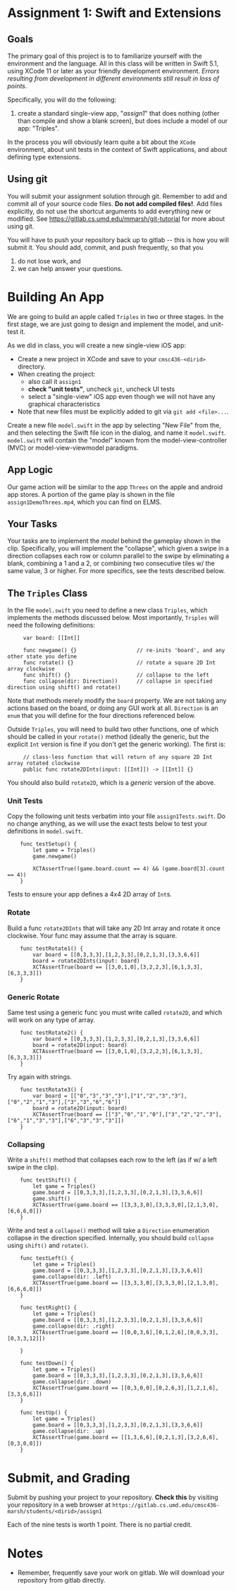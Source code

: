 # Assignment 1: Swift and Extensions   

## Goals
The primary goal of this project is to to familiarize yourself with
the environment and the language. All in this class will be written
in Swift 5.1, using XCode 11 or later as your friendly development
environment.  *Errors resulting from development in different
environments still result in loss of points.*

Specifically, you will do the following:
1. create a standard single-view app, "*assign1*" that does nothing
   (other than compile and show a blank screen), but does include a
   model of our app: "Triples".

In the process you will obviously learn quite a bit about the `XCode`
environment, about unit tests in the context of Swift applications,
and about defining type extensions.

## Using git
You will submit your assignment solution through git. Remember to
add and commit all of your source code files. **Do not add compiled
files!**. Add files explicitly, do not use the shortcut arguments
to add everything new or modified.  See
https://gitlab.cs.umd.edu/mmarsh/git-tutorial for more about using
git.

You will have to push your repository back up to gitlab -- this is
how you will submit it. You should add, commit, and push frequently,
so that you
 1. do not lose work, and
 2. we can help answer your questions.

# Building An App
We are going to build an apple called `Triples` in two or three
stages. In the first stage, we are just going to design and implement
the model, and unit-test it.

As we did in class, you will create a new single-view iOS app:
- Create a new project in XCode and save to your `cmsc436-<dirid>` directory. 
- When creating the project:
  - also call it `assign1`
  - **check "unit tests"**, uncheck `git`, uncheck UI tests
  - select a "single-view" iOS app even though we will not have any graphical
    characteristics
- Note that new files must be explicitly added to git via `git add <file>...`.

Create a new file `model.swift` in the app by selecting "New File"
from the, and then selecting the Swift file icon in the dialog, and
name it `model.swift`.  `model.swift` will contain the "model" known
from the model-view-controller (MVC) or model-view-viewmodel paradigms.

## App Logic
Our game action will be similar to the app `Threes` on the apple
and android app stores. A portion of the game play is shown in the
file `assign1DemoThrees.mp4`, which you can find on ELMS.


## Your Tasks
Your tasks are to implement the *model* behind the gameplay shown
in the clip. Specifically, you will implement the "collapse", which
given a swipe in a direction collapses each row or column parallel
to the swipe by eliminating a blank, combining a 1 and a 2, or
combining two consecutive tiles w/ the same value, 3 or higher.
For more specifics, see the tests described below.

## The `Triples` Class

In the file `model.swift` you need to define a new class `Triples`,
which implements the methods discussed below. Most importantly,
`Triples` will need the following definitions:
```
     var board: [[Int]]

     func newgame() {}                   // re-inits 'board', and any other state you define
     func rotate() {}                    // rotate a square 2D Int array clockwise
     func shift() {}                     // collapse to the left
     func collapse(dir: Direction))      // collapse in specified direction using shift() and rotate()
```
Note that methods merely modify the `board` property. We are not
taking any actions based on the board, or doing any GUI work at
all.  `Direction` is an `enum` that you will define for the four
directions referenced below.

Outside `Triples`, you will need to build two other functions, one
of which should be called in your `rotate()` method (ideally the
generic, but the explicit `Int` version is fine if you don't get
the generic working).  The first is:
```
     // class-less function that will return of any square 2D Int array rotated clockwise
     public func rotate2DInts(input: [[Int]]) -> [[Int]] {}  
```

You should also build `rotate2D`, which is a *generic* version of
the above.

### Unit Tests
Copy the following unit tests verbatim into your file `assign1Tests.swift`.
Do no change anything, as we will use the exact tests below to test
your definitions in `model.swift`.
```
    func testSetup() {
        let game = Triples()
        game.newgame()
        
        XCTAssertTrue((game.board.count == 4) && (game.board[3].count == 4))
    }
```
Tests to ensure your app defines a 4x4 2D array of `Int`s.

### Rotate
Build a func `rotate2DInts` that will take any 2D Int array and
rotate it once clockwise. Your func may assume that the array is
square.
```
    func testRotate1() {
        var board = [[0,3,3,3],[1,2,3,3],[0,2,1,3],[3,3,6,6]]
        board = rotate2DInts(input: board)
        XCTAssertTrue(board == [[3,0,1,0],[3,2,2,3],[6,1,3,3],[6,3,3,3]])
    }
```

### Generic Rotate
Same test using a generic func you must write called `rotate2D`,
and which will work on any type of array.
```
    func testRotate2() {
        var board = [[0,3,3,3],[1,2,3,3],[0,2,1,3],[3,3,6,6]]
        board = rotate2D(input: board)
        XCTAssertTrue(board == [[3,0,1,0],[3,2,2,3],[6,1,3,3],[6,3,3,3]])
    }
```

Try again with strings.
```
    func testRotate3() {
        var board = [["0","3","3","3"],["1","2","3","3"],["0","2","1","3"],["3","3","6","6"]]
        board = rotate2D(input: board)
        XCTAssertTrue(board == [["3","0","1","0"],["3","2","2","3"],["6","1","3","3"],["6","3","3","3"]])
    }
```

### Collapsing
Write a `shift()` method that collapses each row to the left (as
if w/ a left swipe in the clip).
```
    func testShift() {
        let game = Triples()
        game.board = [[0,3,3,3],[1,2,3,3],[0,2,1,3],[3,3,6,6]]
        game.shift()
        XCTAssertTrue(game.board == [[3,3,3,0],[3,3,3,0],[2,1,3,0],[6,6,6,0]])
    }
```

Write and test a `collapse()` method will take a `Direction`
enumeration collapse in the direction specified. Internally, you
should build `collapse` using `shift()` and `rotate()`.
```
    func testLeft() {
        let game = Triples()
        game.board = [[0,3,3,3],[1,2,3,3],[0,2,1,3],[3,3,6,6]]
        game.collapse(dir: .left)
        XCTAssertTrue(game.board == [[3,3,3,0],[3,3,3,0],[2,1,3,0],[6,6,6,0]])
    }

    func testRight() {
        let game = Triples()
        game.board = [[0,3,3,3],[1,2,3,3],[0,2,1,3],[3,3,6,6]]
        game.collapse(dir: .right)
        XCTAssertTrue(game.board == [[0,0,3,6],[0,1,2,6],[0,0,3,3],[0,3,3,12]])

    }

    func testDown() {
        let game = Triples()
        game.board = [[0,3,3,3],[1,2,3,3],[0,2,1,3],[3,3,6,6]]
        game.collapse(dir: .down)
        XCTAssertTrue(game.board == [[0,3,0,0],[0,2,6,3],[1,2,1,6],[3,3,6,6]])
    }

    func testUp() {
        let game = Triples()
        game.board = [[0,3,3,3],[1,2,3,3],[0,2,1,3],[3,3,6,6]]
        game.collapse(dir: .up)
        XCTAssertTrue(game.board == [[1,3,6,6],[0,2,1,3],[3,2,6,6],[0,3,0,0]])
    }
```

# Submit, and Grading
Submit by pushing your project to your repository. **Check this**
by visiting your repository in a web browser at
`https://gitlab.cs.umd.edu/cmsc436-marsh/students/<dirid>/assign1`

Each of the nine tests is worth 1 point. There is no partial credit.


# Notes
- Remember, frequently save your work on gitlab.  We will download
  your repository from gitlab directly.

